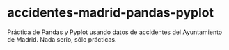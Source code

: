 # accidentes-madrid-pandas-pyplot
Práctica de Pandas y Pyplot usando datos de accidentes del Ayuntamiento de Madrid. Nada serio, sólo prácticas.
